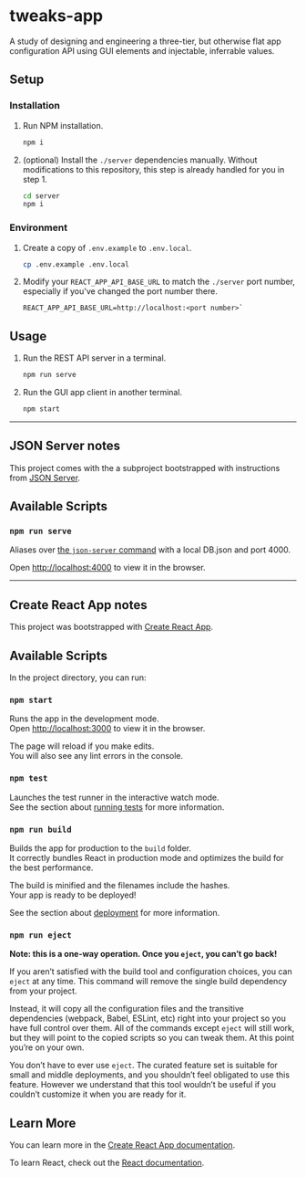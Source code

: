 # tweaks-app

A study of designing and engineering a three-tier, but otherwise flat app configuration API using GUI elements and injectable, inferrable values.

## Setup

### Installation

1. Run NPM installation.

   ```sh
   npm i
   ```

2. (optional) Install the `./server` dependencies manually. Without modifications to this repository, this step is already handled for you in step 1.

   ```sh
   cd server
   npm i
   ```

### Environment

1. Create a copy of `.env.example` to `.env.local`.

   ```sh
   cp .env.example .env.local
   ```

2. Modify your `REACT_APP_API_BASE_URL` to match the `./server` port number, especially if you've changed the port number there.

   ```properties
   REACT_APP_API_BASE_URL=http://localhost:<port number>`
   ```

## Usage

1. Run the REST API server in a terminal.
   ```sh
   npm run serve
   ```

2. Run the GUI app client in another terminal.
   ```sh
   npm start
   ```

----

## JSON Server notes

This project comes with the a subproject bootstrapped with instructions from [JSON Server](https://github.com/typicode/json-server#getting-started).

## Available Scripts

### `npm run serve`

Aliases over [the `json-server` command](https://github.com/typicode/json-server#cli-usage) with a local DB.json and port 4000.

Open [http://localhost:4000](http://localhost:4000) to view it in the browser.

----

## Create React App notes

This project was bootstrapped with [Create React App](https://github.com/facebook/create-react-app).

## Available Scripts

In the project directory, you can run:

### `npm start`

Runs the app in the development mode.\
Open [http://localhost:3000](http://localhost:3000) to view it in the browser.

The page will reload if you make edits.\
You will also see any lint errors in the console.

### `npm test`

Launches the test runner in the interactive watch mode.\
See the section about [running tests](https://facebook.github.io/create-react-app/docs/running-tests) for more information.

### `npm run build`

Builds the app for production to the `build` folder.\
It correctly bundles React in production mode and optimizes the build for the best performance.

The build is minified and the filenames include the hashes.\
Your app is ready to be deployed!

See the section about [deployment](https://facebook.github.io/create-react-app/docs/deployment) for more information.

### `npm run eject`

**Note: this is a one-way operation. Once you `eject`, you can’t go back!**

If you aren’t satisfied with the build tool and configuration choices, you can `eject` at any time. This command will remove the single build dependency from your project.

Instead, it will copy all the configuration files and the transitive dependencies (webpack, Babel, ESLint, etc) right into your project so you have full control over them. All of the commands except `eject` will still work, but they will point to the copied scripts so you can tweak them. At this point you’re on your own.

You don’t have to ever use `eject`. The curated feature set is suitable for small and middle deployments, and you shouldn’t feel obligated to use this feature. However we understand that this tool wouldn’t be useful if you couldn’t customize it when you are ready for it.

## Learn More

You can learn more in the [Create React App documentation](https://facebook.github.io/create-react-app/docs/getting-started).

To learn React, check out the [React documentation](https://reactjs.org/).
